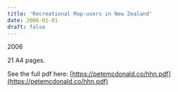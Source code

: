 ```yaml
---
title: 'Recreational Map-users in New Zealand'
date: 2006-01-01
draft: false
---
```

2006

21 A4 pages.

See the full pdf here: [https://petemcdonald.co/hhn.pdf](https://petemcdonald.co/hhn.pdf)
